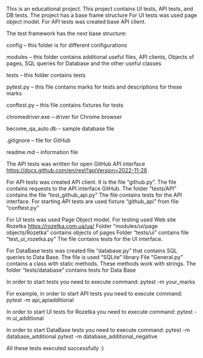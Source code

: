This is an educational project. This project contains UI tests, API tests, and DB tests. 
The project has a base frame structure
For UI tests was used page object model.
For API tests was created base API client.

The test framework has the next base structure:

config – this folder is for different configurations

modules – this folder contains additional useful files, API clients, Objects of pages, SQL queries for Database and the other useful classes 

tests – this folder contains tests

pytest.py – this file contains marks for tests and descriptions for these marks

conftest.py – this file contains fixtures for tests

chromedriver.exe – driver for Chrome browser

become_qa_auto.db – sample database file

.gitignore – file for GitHub

readme.md – information file

The API tests was written for open GitHub API interface
https://docs.github.com/en/rest?apiVersion=2022-11-28

For API tests was created API client. It is the file “github.py”. The file contains requests to the API interface GitHub.
The folder “tests/API” contains the file “test_github_api.py”
The file contains tests for the API interface.
For starting API tests are used fixture “github_api” from file “conftest.py”

For UI tests was used Page Object model.
For testing used Web site Rozetka
https://rozetka.com.ua/ua/
Folder “modules/ui/page objects/Rozetka” contains objects of pages
Folder “tests/ui” contains file “test_ui_rozetka.py”
The file contains tests for the UI interface.

For DataBase tests was created file “database.py” that contains SQL queries to Data Base. The file is used “SQLite” library
File “General.py” contains a class with static methods. These methods work with strings. The folder “tests/database” contains tests for Data Base
	

In order to start tests you need to execute command:
pytest -m your_marks

For example, in order to start API tests you need to execute command:
pytest -m api_apiadditional

In order to start UI tests for Rozetka you need to execute command:
pytest -m ui_additional

In order to start DataBase tests you need to execute command:
pytest -m database_additional
pytest -m database_additional_negative


All these tests executed successfully :)

